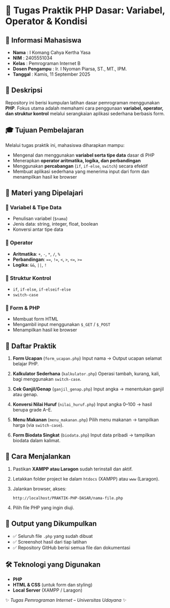# 🎯 Tugas Praktik PHP Dasar: Variabel, Operator & Kondisi

## 👤 Informasi Mahasiswa

* **Nama** : I Komang Cahya Kertha Yasa
* **NIM** : 2405551034
* **Kelas** : Pemrograman Internet B
* **Dosen Pengampu** : Ir. I Nyoman Piarsa, ST., MT., IPM.
* **Tanggal** : Kamis, 11 September 2025

## 📌 Deskripsi

Repository ini berisi kumpulan latihan dasar pemrograman menggunakan **PHP**. Fokus utama adalah memahami cara penggunaan **variabel, operator, dan struktur kontrol** melalui serangkaian aplikasi sederhana berbasis form.

## 🎓 Tujuan Pembelajaran

Melalui tugas praktik ini, mahasiswa diharapkan mampu:

* Mengenal dan menggunakan **variabel serta tipe data** dasar di PHP
* Menerapkan **operator aritmatika, logika, dan perbandingan**
* Menggunakan **percabangan** (`if`, `if-else`, `switch`) secara efektif
* Membuat aplikasi sederhana yang menerima input dari form dan menampilkan hasil ke browser

## 📖 Materi yang Dipelajari

### 🔹 Variabel & Tipe Data

* Penulisan variabel (`$nama`)
* Jenis data: string, integer, float, boolean
* Konversi antar tipe data

### 🔹 Operator

* **Aritmatika**: `+`, `-`, `*`, `/`, `%`
* **Perbandingan**: `==`, `!=`, `<`, `>`, `<=`, `>=`
* **Logika**: `&&`, `||`, `!`

### 🔹 Struktur Kontrol

* `if`, `if-else`, `if-elseif-else`
* `switch-case`

### 🔹 Form & PHP

* Membuat form HTML
* Mengambil input menggunakan `$_GET` / `$_POST`
* Menampilkan hasil ke browser

## 📝 Daftar Praktik

1. **Form Ucapan** (`form_ucapan.php`)
   Input nama → Output ucapan selamat belajar PHP.

2. **Kalkulator Sederhana** (`kalkulator.php`)
   Operasi tambah, kurang, kali, bagi menggunakan `switch-case`.

3. **Cek Ganjil/Genap** (`ganjil_genap.php`)
   Input angka → menentukan ganjil atau genap.

4. **Konversi Nilai Huruf** (`nilai_huruf.php`)
   Input angka 0–100 → hasil berupa grade A–E.

5. **Menu Makanan** (`menu_makanan.php`)
   Pilih menu makanan → tampilkan harga (via `switch-case`).

6. **Form Biodata Singkat** (`biodata.php`)
   Input data pribadi → tampilkan biodata dalam kalimat.

## 🚀 Cara Menjalankan

1. Pastikan **XAMPP atau Laragon** sudah terinstall dan aktif.
2. Letakkan folder project ke dalam `htdocs` (XAMPP) atau `www` (Laragon).
3. Jalankan browser, akses:

   ```
   http://localhost/PRAKTIK-PHP-DASAR/nama-file.php
   ```
4. Pilih file PHP yang ingin diuji.

## 📸 Output yang Dikumpulkan

* ✅ Seluruh file `.php` yang sudah dibuat
* ✅ Screenshot hasil dari tiap latihan
* ✅ Repository GitHub berisi semua file dan dokumentasi

## 🛠️ Teknologi yang Digunakan

* **PHP**
* **HTML & CSS** (untuk form dan styling)
* **Local Server** (XAMPP / Laragon)

✨ *Tugas Pemrograman Internet – Universitas Udayana* ✨
